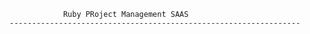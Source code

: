 
                Ruby PRoject Management SAAS
    ----------------------------------------------------------------- 

